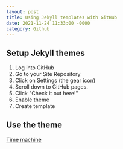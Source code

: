 ```yaml
---
layout: post
title: Using Jekyll templates with GitHub
date: 2021-11-24 11:33:00 -0000
category: Github
---
```


## Setup Jekyll themes

1. Log into GitHub
2. Go to your Site Repository
3. Click on Settings (the gear icon)
4. Scroll down to GitHub pages.
5. Click "Check it out here!"
6. Enable theme
7. Create template

## Use the theme

[Time machine](https://github.com/pages-themes/time-machine)
